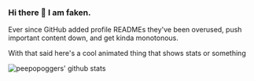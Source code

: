### Hi there 👋 I am faken.

Ever since GitHub added profile READMEs they've been overused, push important content down, and get kinda monotonous.

With that said here's a cool animated thing that shows stats or something

![peepopoggers' github stats](https://github-readme-stats.vercel.app/api?username=peepopoggers)
